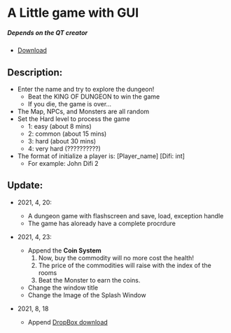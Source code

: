 # A Little game with GUI
##### Depends on the QT creator
- [Download](https://www.dropbox.com/s/wutklbz251xibkn/DungeonGUI_Individual.exe?dl=0)

## Description:
- Enter the name and try to explore the dungeon!
    - Beat the KING OF DUNGEON to win the game
    - If you die, the game is over...
- The Map, NPCs, and Monsters are all random
- Set the Hard level to process the game
    - 1: easy   (about 8 mins)
    - 2: common (about 15 mins)
    - 3: hard   (about 30 mins)
    - 4: very hard (??????????)
- The format of initialize a player is: [Player_name] \[Difi: int]
    - For example: John Difi 2


## Update:

- 2021, 4, 20:
    - A dungeon game with flashscreen and save, load, exception handle
    - The game has aloready have a complete procrdure

- 2021, 4, 23:
    - Append the **Coin System**
        1. Now, buy the commodity will no more cost the health!
        2. The price of the commodities will raise with the index of the rooms
        3. Beat the Monster to earn the coins.
    - Change the window title
    - Change the Image of the Splash Window
- 2021, 8, 18
    - Append [DropBox download](https://www.dropbox.com/s/wutklbz251xibkn/DungeonGUI_Individual.exe?dl=0)